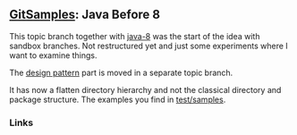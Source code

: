 ## [GitSamples](/../../tree/master): Java Before 8

This topic branch together with [java-8](/../../tree/java-8)  was the start of the idea with 
sandbox branches. Not restructured yet and just some experiments where I want to examine things. 

The [design pattern](/../../tree/design-pattern) part is moved in a separate topic branch. 

It has now a flatten directory hierarchy and not the classical directory and package structure. The examples you find in [test/samples](test/samples).

### Links
